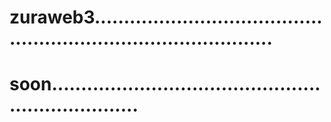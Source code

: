 # zuraweb3....................................................................................
# soon....................................................................
